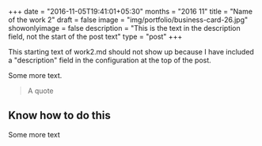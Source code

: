 +++
date = "2016-11-05T19:41:01+05:30"
months = "2016 11"
title = "Name of the work 2"
draft = false
image = "img/portfolio/business-card-26.jpg"
showonlyimage = false
description = "This is the text in the description field, not the start of the post text"
type = "post"
+++

This starting text of work2.md should not show up because I have included a "description" field in the configuration at the top of the post.
<!--more-->

Some more text.

> A quote

## Know how to do this

Some more text
